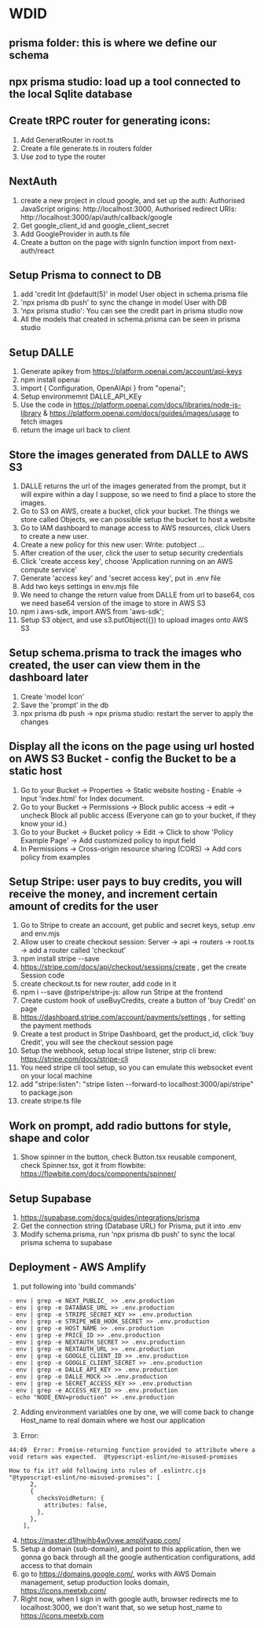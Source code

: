 # WDID

## prisma folder: this is where we define our schema

## npx prisma studio: load up a tool connected to the local Sqlite database

## Create tRPC router for generating icons:

1. Add GeneratRouter in root.ts
2. Create a file generate.ts in routers folder
3. Use zod to type the router

## NextAuth

1. create a new project in cloud google, and set up the auth: Authorised JavaScript origins: http://localhost:3000, Authorised redirect URIs: http://localhost:3000/api/auth/callback/google
2. Get google_client_id and google_client_secret
3. Add GoogleProvider in auth.ts file
4. Create a button on the page with signIn function import from next-auth/react

## Setup Prisma to connect to DB

1. add 'credit Int @default(5)' in model User object in schema.prisma file
2. 'npx prisma db push' to sync the change in model User with DB
3. 'npx prisma studio': You can see the credit part in prisma studio now
4. All the models that created in schema.prisma can be seen in prisma studio

## Setup DALLE

1. Generate apikey from https://platform.openai.com/account/api-keys
2. npm install openai
3. import { Configuration, OpenAIApi } from "openai";
4. Setup environmemnt DALLE_API_KEy
5. Use the code in https://platform.openai.com/docs/libraries/node-js-library & https://platform.openai.com/docs/guides/images/usage to fetch images
6. return the image url back to client

## Store the images generated from DALLE to AWS S3

1. DALLE returns the url of the images generated from the prompt, but it will expire within a day I suppose, so we need to find a place to store the images.
2. Go to S3 on AWS, create a bucket, click your bucket. The things we store called Objects, we can possible setup the bucket to host a website
3. Go to IAM dashboard to manage access to AWS resources, click Users to create a new user.
4. Create a new policy for this new user: Write: putobject ...
5. After creation of the user, click the user to setup security credentials
6. Click 'create access key', choose 'Application running on an AWS compute service'
7. Generate 'access key' and 'secret access key', put in .env file
8. Add two keys settings in env.mjs file
9. We need to change the return value from DALLE from url to base64, cos we need base64 version of the image to store in AWS S3
10. npm i aws-sdk, import AWS from 'aws-sdk';
11. Setup S3 object, and use s3.putObject({}) to upload images onto AWS S3

## Setup schema.prisma to track the images who created, the user can view them in the dashboard later

1. Create 'model Icon'
2. Save the 'prompt' in the db
3. npx prisma db push -> npx prisma studio: restart the server to apply the changes

## Display all the icons on the page using url hosted on AWS S3 Bucket - config the Bucket to be a static host

1. Go to your Bucket -> Properties -> Static website hosting - Enable -> Input 'index.html' for Index document.
2. Go to your Bucket -> Permissions -> Block public access -> edit -> uncheck Block all public access (Everyone can go to your bucket, if they know your id.)
3. Go to your Bucket -> Bucket policy -> Edit -> Click to show 'Policy Example Page' -> Add customized policy to input field
4. In Permissions -> Cross-origin resource sharing (CORS) -> Add cors policy from examples

## Setup Stripe: user pays to buy credits, you will receive the money, and increment certain amount of credits for the user

1. Go to Stripe to create an account, get public and secret keys, setup .env and env.mjs
2. Allow user to create checkout session: Server -> api -> routers -> root.ts -> add a router called 'checkout'
3. npm install stripe --save
4. https://stripe.com/docs/api/checkout/sessions/create , get the create Session code
5. create checkout.ts for new router, add code in it
6. npm i --save @stripe/stripe-js: allow run Stripe at the frontend
7. Create custom hook of useBuyCredits, create a button of 'buy Credit' on page
8. https://dashboard.stripe.com/account/payments/settings , for setting the payment methods
9. Create a test product in Stripe Dashboard, get the product_id, click 'buy Credit', you will see the checkout session page
10. Setup the webhook, setup local stripe listener, strip cli brew: https://stripe.com/docs/stripe-cli
11. You need stripe cli tool setup, so you can emulate this websocket event on your local machine
12. add "stripe:listen": "stripe listen --forward-to localhost:3000/api/stripe" to package.json
13. create stripe.ts file

## Work on prompt, add radio buttons for style, shape and color

1. Show spinner in the button, check Button.tsx reusable component, check Spinner.tsx, got it from flowbite: https://flowbite.com/docs/components/spinner/

## Setup Supabase

1. https://supabase.com/docs/guides/integrations/prisma
2. Get the connection string (Database URL) for Prisma, put it into .env
3. Modify schema.prisma, run 'npx prisma db push' to sync the local prisma schema to supabase

## Deployment - AWS Amplify

1. put following into 'build commands'

```
- env | grep -e NEXT_PUBLIC_ >> .env.production
- env | grep -e DATABASE_URL >> .env.production
- env | grep -e STRIPE_SECRET_KEY >> .env.production
- env | grep -e STRIPE_WEB_HOOK_SECRET >> .env.production
- env | grep -e HOST_NAME >> .env.production
- env | grep -e PRICE_ID >> .env.production
- env | grep -e NEXTAUTH_SECRET >> .env.production
- env | grep -e NEXTAUTH_URL >> .env.production
- env | grep -e GOOGLE_CLIENT_ID >> .env.production
- env | grep -e GOOGLE_CLIENT_SECRET >> .env.production
- env | grep -e DALLE_API_KEY >> .env.production
- env | grep -e DALLE_MOCK >> .env.production
- env | grep -e SECRET_ACCESS_KEY >> .env.production
- env | grep -e ACCESS_KEY_ID >> .env.production
- echo "NODE_ENV=production" >> .env.production
```

2. Adding environment variables one by one, we will come back to change Host_name to real domain where we host our application

3. Error:

```
44:49  Error: Promise-returning function provided to attribute where a void return was expected.  @typescript-eslint/no-misused-promises

How to fix it? add following into rules of .eslintrc.cjs
"@typescript-eslint/no-misused-promises": [
      2,
      {
        checksVoidReturn: {
          attributes: false,
        },
      },
    ],
```

4. https://master.d1lhwjhb4w0vwe.amplifyapp.com/
5. Setup a domain (sub-domain), and point to this application, then we gonna go back through all the google authentication configurations, add access to that domain
6. go to https://domains.google.com/, works with AWS Domain management, setup production looks domain, https://icons.meetxb.com/
7. Right now, when I sign in with google auth, browser redirects me to localhost:3000, we don't want that, so we setup host_name to https://icons.meetxb.com
